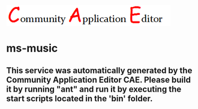![CAE](https://github.com/CAE-Community-Application-Editor/application-151/blob/master/microservice-114/img/logo.png)  

ms-music
===================


This service was automatically generated by the Community Application Editor CAE. Please build it by running "ant" and run it by executing the start scripts located in the 'bin' folder.
---------------
